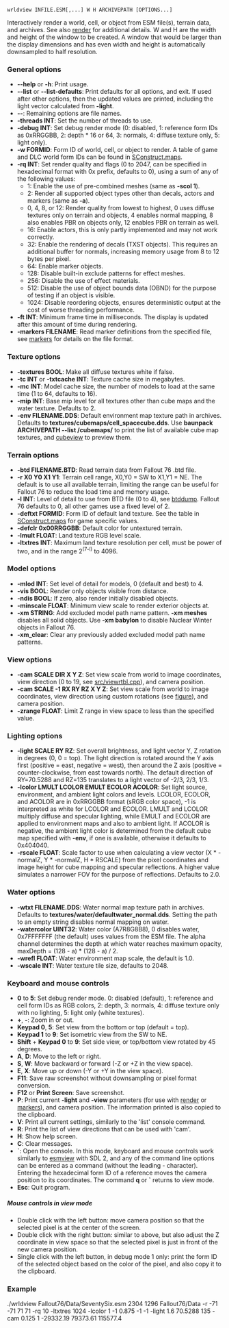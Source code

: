     wrldview INFILE.ESM[,...] W H ARCHIVEPATH [OPTIONS...]

Interactively render a world, cell, or object from ESM file(s), terrain data, and archives. See also [render](render.md) for additional details. W and H are the width and height of the window to be created. A window that would be larger than the display dimensions and has even width and height is automatically downsampled to half resolution.

### General options

* **--help** or **-h**: Print usage.
* **--list** or **--list-defaults**: Print defaults for all options, and exit. If used after other options, then the updated values are printed, including the light vector calculated from **-light**.
* **--**: Remaining options are file names.
* **-threads INT**: Set the number of threads to use.
* **-debug INT**: Set debug render mode (0: disabled, 1: reference form IDs as 0xRRGGBB, 2: depth \* 16 or 64, 3: normals, 4: diffuse texture only, 5: light only).
* **-w FORMID**: Form ID of world, cell, or object to render. A table of game and DLC world form IDs can be found in [SConstruct.maps](../SConstruct.maps).
* **-rq INT**: Set render quality and flags (0 to 2047, can be specified in hexadecimal format with 0x prefix, defaults to 0), using a sum of any of the following values:
  * 1: Enable the use of pre-combined meshes (same as **-scol 1**).
  * 2: Render all supported object types other than decals, actors and markers (same as **-a**).
  * 0, 4, 8, or 12: Render quality from lowest to highest, 0 uses diffuse textures only on terrain and objects, 4 enables normal mapping, 8 also enables PBR on objects only, 12 enables PBR on terrain as well.
  * 16: Enable actors, this is only partly implemented and may not work correctly.
  * 32: Enable the rendering of decals (TXST objects). This requires an additional buffer for normals, increasing memory usage from 8 to 12 bytes per pixel.
  * 64: Enable marker objects.
  * 128: Disable built-in exclude patterns for effect meshes.
  * 256: Disable the use of effect materials.
  * 512: Disable the use of object bounds data (OBND) for the purpose of testing if an object is visible.
  * 1024: Disable reordering objects, ensures deterministic output at the cost of worse threading performance.
* **-ft INT**: Minimum frame time in milliseconds. The display is updated after this amount of time during rendering.
* **-markers FILENAME**: Read marker definitions from the specified file, see [markers](markers.md) for details on the file format.

### Texture options

* **-textures BOOL**: Make all diffuse textures white if false.
* **-tc INT** or **-txtcache INT**: Texture cache size in megabytes.
* **-mc INT**: Model cache size, the number of models to load at the same time (1 to 64, defaults to 16).
* **-mip INT**: Base mip level for all textures other than cube maps and the water texture. Defaults to 2.
* **-env FILENAME.DDS**: Default environment map texture path in archives. Defaults to **textures/cubemaps/cell_spacecube.dds**. Use **baunpack ARCHIVEPATH --list /cubemaps/** to print the list of available cube map textures, and [cubeview](cubeview.md) to preview them.

### Terrain options

* **-btd FILENAME.BTD**: Read terrain data from Fallout 76 .btd file.
* **-r X0 Y0 X1 Y1**: Terrain cell range, X0,Y0 = SW to X1,Y1 = NE. The default is to use all available terrain, limiting the range can be useful for Fallout 76 to reduce the load time and memory usage.
* **-l INT**: Level of detail to use from BTD file (0 to 4), see [btddump](btddump.md). Fallout 76 defaults to 0, all other games use a fixed level of 2.
* **-deftxt FORMID**: Form ID of default land texture. See the table in [SConstruct.maps](../SConstruct.maps) for game specific values.
* **-defclr 0x00RRGGBB**: Default color for untextured terrain.
* **-lmult FLOAT**: Land texture RGB level scale.
* **-ltxtres INT**: Maximum land texture resolution per cell, must be power of two, and in the range 2<sup>(7-l)</sup> to 4096.

### Model options

* **-mlod INT**: Set level of detail for models, 0 (default and best) to 4.
* **-vis BOOL**: Render only objects visible from distance.
* **-ndis BOOL**: If zero, also render initially disabled objects.
* **-minscale FLOAT**: Minimum view scale to render exterior objects at.
* **-xm STRING**: Add excluded model path name pattern. **-xm meshes** disables all solid objects. Use **-xm babylon** to disable Nuclear Winter objects in Fallout 76.
* **-xm_clear**: Clear any previously added excluded model path name patterns.

### View options

* **-cam SCALE DIR X Y Z**: Set view scale from world to image coordinates, view direction (0 to 19, see [src/viewrtbl.cpp](../src/viewrtbl.cpp)), and camera position.
* **-cam SCALE -1 RX RY RZ X Y Z**: Set view scale from world to image coordinates, view direction using custom rotations (see [figure](view.png)), and camera position.
* **-zrange FLOAT**: Limit Z range in view space to less than the specified value.

### Lighting options

* **-light SCALE RY RZ**: Set overall brightness, and light vector Y, Z rotation in degrees (0, 0 = top). The light direction is rotated around the Y axis first (positive = east, negative = west), then around the Z axis (positive = counter-clockwise, from east towards north). The default direction of RY=70.5288 and RZ=135 translates to a light vector of -2/3, 2/3, 1/3.
* **-lcolor LMULT LCOLOR EMULT ECOLOR ACOLOR**: Set light source, environment, and ambient light colors and levels. LCOLOR, ECOLOR, and ACOLOR are in 0xRRGGBB format (sRGB color space), -1 is interpreted as white for LCOLOR and ECOLOR. LMULT and LCOLOR multiply diffuse and specular lighting, while EMULT and ECOLOR are applied to environment maps and also to ambient light. If ACOLOR is negative, the ambient light color is determined from the default cube map specified with **-env**, if one is available, otherwise it defaults to 0x404040.
* **-rscale FLOAT**: Scale factor to use when calculating a view vector (X \* -normalZ, Y \* -normalZ, H \* RSCALE) from the pixel coordinates and image height for cube mapping and specular reflections. A higher value simulates a narrower FOV for the purpose of reflections. Defaults to 2.0.

### Water options

* **-wtxt FILENAME.DDS**: Water normal map texture path in archives. Defaults to **textures/water/defaultwater_normal.dds**. Setting the path to an empty string disables normal mapping on water.
* **-watercolor UINT32**: Water color (A7R8G8B8), 0 disables water, 0x7FFFFFFF (the default) uses values from the ESM file. The alpha channel determines the depth at which water reaches maximum opacity, maxDepth = (128 - a) \* (128 - a) / 2.
* **-wrefl FLOAT**: Water environment map scale, the default is 1.0.
* **-wscale INT**: Water texture tile size, defaults to 2048.

### Keyboard and mouse controls

* **0** to **5**: Set debug render mode. 0: disabled (default), 1: reference and cell form IDs as RGB colors, 2: depth, 3: normals, 4: diffuse texture only with no lighting, 5: light only (white textures).
* **+**, **-**: Zoom in or out.
* **Keypad 0**, **5**: Set view from the bottom or top (default = top).
* **Keypad 1** to **9**: Set isometric view from the SW to NE.
* **Shift** + **Keypad 0** to **9**: Set side view, or top/bottom view rotated by 45 degrees.
* **A**, **D**: Move to the left or right.
* **S**, **W**: Move backward or forward (-Z or +Z in the view space).
* **E**, **X**: Move up or down (-Y or +Y in the view space).
* **F11**: Save raw screenshot without downsampling or pixel format conversion.
* **F12** or **Print Screen**: Save screenshot.
* **P**: Print current **-light** and **-view** parameters (for use with [render](render.md) or [markers](markers.md)), and camera position. The information printed is also copied to the clipboard.
* **V**: Print all current settings, similarly to the 'list' console command.
* **R**: Print the list of view directions that can be used with 'cam'.
* **H**: Show help screen.
* **C**: Clear messages.
* **\`**: Open the console. In this mode, keyboard and mouse controls work similarly to [esmview](esmview.md) with SDL 2, and any of the command line options can be entered as a command (without the leading - character). Entering the hexadecimal form ID of a reference moves the camera position to its coordinates. The command **q** or **\`** returns to view mode.
* **Esc**: Quit program.

##### Mouse controls in view mode

* Double click with the left button: move camera position so that the selected pixel is at the center of the screen.
* Double click with the right button: similar to above, but also adjust the Z coordinate in view space so that the selected pixel is just in front of the new camera position.
* Single click with the left button, in debug mode 1 only: print the form ID of the selected object based on the color of the pixel, and also copy it to the clipboard.

### Example

./wrldview Fallout76/Data/SeventySix.esm 2304 1296 Fallout76/Data -r -71 -71 71 71 -rq 10 -ltxtres 1024 -lcolor 1 -1 0.875 -1 -1 -light 1.6 70.5288 135 -cam 0.125 1 -29332.19 79373.61 115577.4

